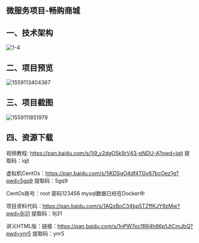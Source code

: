 ## 微服务项目-畅购商城

## 一、技术架构

![1-4](https://img1.imgtp.com/2022/09/18/TdHUJIed.png)

## 二、项目预览

![1559113404367](https://img1.imgtp.com/2022/09/18/ecWMN1x9.png)



## 三、项目截图

![1559111851979](https://img1.imgtp.com/2022/09/18/zPHtEnZ9.png)

## 四、资源下载

视频教程: https://pan.baidu.com/s/1j9_y2dgO5k9rV43-pNDU-A?pwd=iqjt 提取码：iqjt


虚拟机CentOs：https://pan.baidu.com/s/1iKDSgO4df4TGv67bcOez1g?pwd=5gq9  提取码：5gq9

CentOs账号：root  密码123456      mysql数据已经在Docker中



 项目资料代码：https://pan.baidu.com/s/1AQzBoC34bp5TZffKJY9zMw?pwd=9j31 提取码：9j31



讲义HTML版：链接：https://pan.baidu.com/s/1nPW7pc1R64h86p1JtCmJbQ?pwd=ynr5 提取码：ynr5